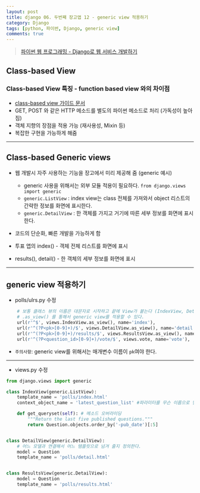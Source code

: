 ```yaml
---
layout: post
title: django 06. 두번째 장고앱 12 - generic view 적용하기
category: Django
tags: [python, 파이썬, Django, generic view]
comments: true
---
```


> [파이썬 웹 프로그래밍 - Django로 웹 서비스 개발하기 ](https://www.inflearn.com/course/django-%ED%8C%8C%EC%9D%B4%EC%8D%AC-%EC%9E%A5%EA%B3%A0-%EA%B0%95%EC%A2%8C/)      

## Class-based View

### Class-based View 특징 - function based view 와의 차이점
- [class-based view 가이드 문서](https://docs.djangoproject.com/en/1.10/topics/class-based-views/)
- GET, POST 와 같은 HTTP 메소드를 별도의 파이썬 메소드로 처리 (가독성이 높아짐)
- 객체 지향의 장점을 적용 가능 (재사용성, Mixin 등)
- 복잡한 구현을 가능하게 해줌

---
## Class-based Generic views

- 웹 개발시 자주 사용하는 기능을 장고에서 미리 제공해 줌 (generic 예시)
  - generic 사용을 위해서는 외부 모듈 적용이 필요하다. `from django.views import generic`
  - `generic.ListView` : index view는 class 전체를 가져와서 object 리스트의 간략한 정보를 화면에 표시한다.
  - `generic.DetailView` : 한 객체를 가지고 거기에 따른 세부 정보를 화면에 표시한다.  

- 코드의 단순화, 빠른 개발을 가능하게 함
- 투표 앱의 index() - 객체 전체 리스트를 화면에 표시
- results(), detail() - 한 객체의 세부 정보를 화면에 표시

---
## generic view 적용하기
- polls/ulrs.py 수정
```python
    # 보통 클래스 뷰의 이름은 대문자로 시작하고 끝에 View가 붙는다 (IndexView, DetailView, ResultsView 등)
    # .as_view() 를 통해서 generic view를 적용할 수 있다.
    url(r'^$', views.IndexView.as_view(), name='index'),
    url(r'^(?P<pk>[0-9]+)/$', views.DetailView.as_view(), name='detail'),
    url(r'^(?P<pk>[0-9]+)/results/$', views.ResultsView.as_view(), name='results'),
    url(r'^(?P<question_id>[0-9]+)/vote/$', views.vote, name='vote'),
```
- `주의사항`: generic view를 위해서는 매개변수 이름이 `pk`여야 한다.

---
- views.py 수정

```python
from django.views import generic

class IndexView(generic.ListView):
    template_name = 'polls/index.html'
    context_object_name = 'latest_question_list' #파라미터를 무슨 이름으로 넘길 것인가?

    def get_queryset(self): # 메소드 오버라이딩
        """Return the last five published questions."""
        return Question.objects.order_by('-pub_date')[:5]


class DetailView(generic.DetailView):
    # 어느 모델과 연결해서 어느 템플릿으로 넘겨 줄지 정의한다.
    model = Question
    template_name = 'polls/detail.html'


class ResultsView(generic.DetailView):
    model = Question
    template_name = 'polls/results.html'
```
